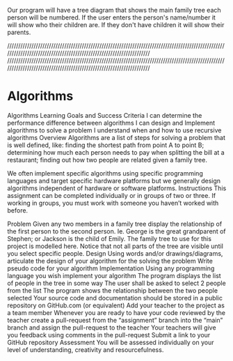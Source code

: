 Our program will have a tree diagram that shows the main family tree each person will be numbered. If the user enters the person's name/number it will show who their children are. If they don't have children it will show their parents. 

////////////////////////////////////////////////////////////////////////////////////////////////////////////////////////////////////////////////////////////////////
////////////////////////////////////////////////////////////////////////////////////////////////////////////////////////////////////////////////////////////////////

# Algorithms
Algorithms
Learning Goals and Success Criteria
I can determine the performance difference between algorithms
I can design and Implement algorithms to solve a problem
I understand when and how to use recursive algorithms
Overview
Algorithms are a list of steps for solving a problem that is well defined, like: finding the shortest path from point A to point B; determining how much each person needs to pay when splitting the bill at a restaurant; finding out how two people are related given a family tree.



We often implement specific algorithms using specific programming languages and target specific hardware platforms but we generally design algorithms independent of hardware or software platforms.
Instructions
This assignment can be completed individually or in groups of two or three.  If working in groups, you must work with someone you haven’t worked with before.

Problem
Given any two members in a family tree display the relationship of the first person to the second person.  Ie. George is the great grandparent of Stephen; or Jackson is the child of Emily.
The family tree to use for this project is modelled here.  Notice that not all parts of the tree are visible until you select specific people.
Design
Using words and/or drawings/diagrams, articulate the design of your algorithm for the solving the problem
Write pseudo code for your algorithm
Implementation
Using any programming language you wish implement your algorithm
The program displays the list of people in the tree in some way
The user shall be asked to select 2 people from the list
The program shows the relationship between the two people selected
Your source code and documentation should be stored in a public repository on GitHub.com (or equivalent)
Add your teacher to the project as a team member
Whenever you are ready to have your code reviewed by the teacher create a pull-request from the “assignment” branch into the “main” branch and assign the pull-request to the teacher
Your teachers will give you feedback using comments in the pull-request
Submit a link to your GitHub repository
Assessment
You will be assessed individually on your level of understanding, creativity and resourcefulness.
